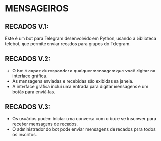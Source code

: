 # MENSAGEIROS
## RECADOS V.1:
Este é um bot para Telegram desenvolvido em Python, usando a biblioteca telebot, que permite enviar recados para grupos do Telegram.

## RECADOS V.2:
- O bot é capaz de responder a qualquer mensagem que você digitar na interface gráfica.
- As mensagens enviadas e recebidas são exibidas na janela.
- A interface gráfica inclui uma entrada para digitar mensagens e um botão para enviá-las.

## RECADOS V.3:
- Os usuários podem iniciar uma conversa com o bot e se inscrever para receber mensagens de recados.
- O administrador do bot pode enviar mensagens de recados para todos os inscritos.


